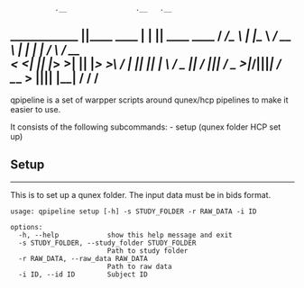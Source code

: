               .__                 .__   .__
  ____________  |__|______    ____  |  |  |__|  ____    ____
 / ____/\____ \ |  |\____ \ _/ __ \ |  |  |  | /    \ _/ __ \
< <_|  ||  |_> >|  ||  |_> >\  ___/ |  |__|  ||   |  \\  ___/
 \__   ||   __/ |__||   __/  \___  >|____/|__||___|  / \___  >
    |__||__|        |__|         \/                \/      \/
---------------------------------------------------------------------------

qpipeline is a set of warpper scripts around
qunex/hcp pipelines to make it easier to use.

It consists of the following subcommands:
    - setup (qunex folder HCP set up)

## Setup
---------------------------------------------------------------------------
This is to set up a qunex folder. The input data must be in bids format.
```
usage: qpipeline setup [-h] -s STUDY_FOLDER -r RAW_DATA -i ID

options:
  -h, --help            show this help message and exit
  -s STUDY_FOLDER, --study_folder STUDY_FOLDER
                        Path to study folder
  -r RAW_DATA, --raw_data RAW_DATA
                        Path to raw data
  -i ID, --id ID        Subject ID
```
